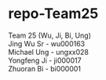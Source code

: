 # repo-Team25
Team 25 (Wu, Ji, Bi, Ung) <br />
Jing Wu Sr - wu000163<br />
Michael Ung - ungxx028<br />
Yongfeng Ji - ji000017<br />
Zhuoran Bi - bi000001<br />
